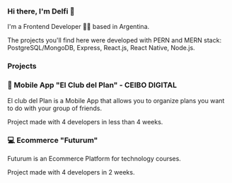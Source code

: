 ### Hi there, I'm Delfi 👋 

I'm a Frontend Developer 👩‍💻 based in Argentina. 

The projects you'll find here were developed with PERN and MERN stack: PostgreSQL/MongoDB, Express, React.js, React Native, Node.js. 

### Projects 

### 📱 Mobile App "El Club del Plan" - CEIBO DIGITAL

El club del Plan is a Mobile App that allows you to organize plans you want to do with your group of friends.

Project made with 4 developers in less than 4 weeks. 

### 💻 Ecommerce "Futurum"

Futurum is an Ecommerce Platform for technology courses. 

Project made with 4 developers in 2 weeks. 


